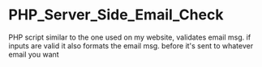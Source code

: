 # PHP_Server_Side_Email_Check
PHP script similar to the one used on my website, validates email msg. if inputs are valid it also formats the email msg. before it's sent to whatever email you want
